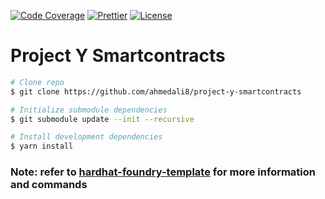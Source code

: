 [![Code Coverage][coveralls-badge]][coveralls]
[![Prettier][prettier-badge]][prettier]
[![License][license-badge]][license]

# Project Y Smartcontracts

```bash
# Clone repo
$ git clone https://github.com/ahmedali8/project-y-smartcontracts

# Initialize submodule dependencies
$ git submodule update --init --recursive

# Install development dependencies
$ yarn install
```

### Note: refer to [hardhat-foundry-template](https://github.com/ahmedali8/foundry-hardhat-template) for more information and commands

[coveralls]: https://coveralls.io/github/ahmedali8/project-y-smartcontracts?branch=main
[coveralls-badge]: https://coveralls.io/repos/github/ahmedali8/project-y-smartcontracts/badge.svg?branch=main&t=ssK3fj
[prettier]: https://prettier.io
[prettier-badge]: https://img.shields.io/badge/Code_Style-Prettier-ff69b4.svg
[license]: https://unlicense.org/
[license-badge]: https://img.shields.io/badge/License-Unlicense-blue.svg
